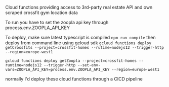Cloud functions providing access to 3rd-party real estate API and own scraped crossfit gym location data

To run you have to set the zoopla api key through process.env.ZOOPLA_API_KEY

To deploy, make sure latest typescript is compiled
`npm run compile`
then deploy from command line using gcloud sdk
`gcloud functions deploy getCrossfits --project=crossfit-homes --rutime=nodejs12 --trigger-http --region=europe-west1`

`gcloud functions deploy getZoopla --project=crossfit-homes --runtime=nodejs12 --trigger-http --set-env-vars=ZOOPLA_API_KEY=process.env.ZOOPLA_API_KEY --region=europe-west1`

normally I'd deploy these cloud functions through a CICD pipeline


